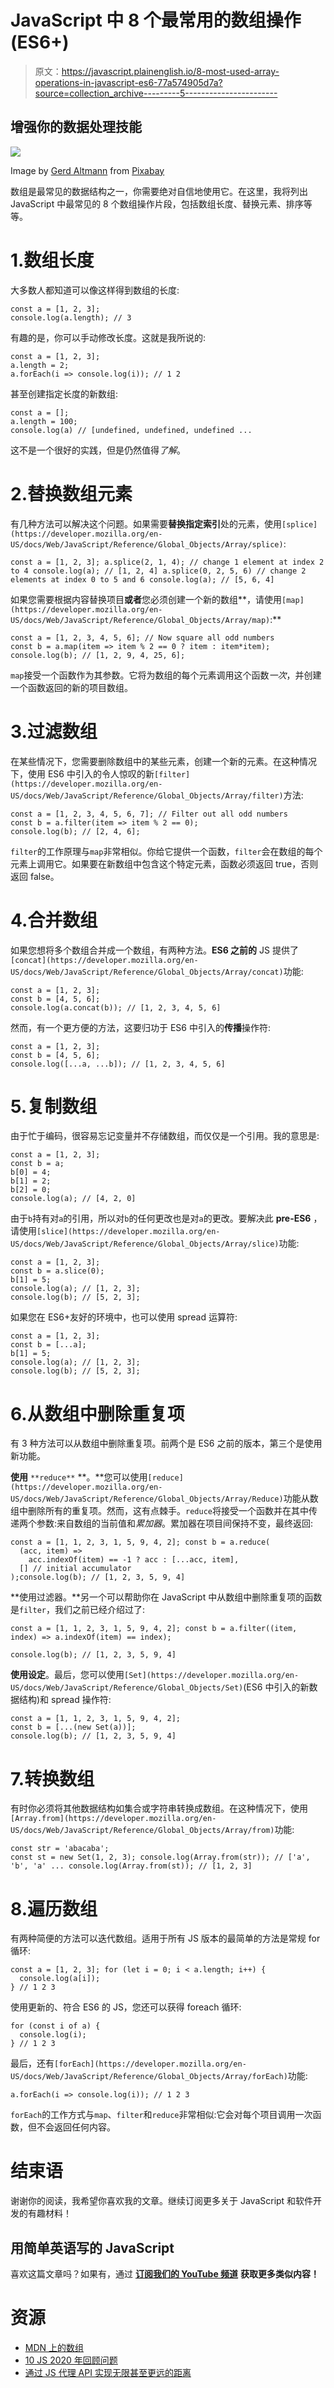 # JavaScript 中 8 个最常用的数组操作(ES6+)

> 原文：<https://javascript.plainenglish.io/8-most-used-array-operations-in-javascript-es6-77a574905d7a?source=collection_archive---------5----------------------->

## 增强你的数据处理技能

![](img/324f35fb844c7499ae8ab57fed7c263d.png)

Image by [Gerd Altmann](https://pixabay.com/users/geralt-9301/?utm_source=link-attribution&utm_medium=referral&utm_campaign=image&utm_content=2761159) from [Pixabay](https://pixabay.com/?utm_source=link-attribution&utm_medium=referral&utm_campaign=image&utm_content=2761159)

数组是最常见的数据结构之一，你需要绝对自信地使用它。在这里，我将列出 JavaScript 中最常见的 8 个数组操作片段，包括数组长度、替换元素、排序等等。

# 1.数组长度

大多数人都知道可以像这样得到数组的长度:

```
const a = [1, 2, 3]; 
console.log(a.length); // 3
```

有趣的是，你可以手动修改长度。这就是我所说的:

```
const a = [1, 2, 3]; 
a.length = 2; 
a.forEach(i => console.log(i)); // 1 2
```

甚至创建指定长度的新数组:

```
const a = []; 
a.length = 100; 
console.log(a) // [undefined, undefined, undefined ...
```

这不是一个很好的实践，但是仍然值得*了解*。

# 2.替换数组元素

有几种方法可以解决这个问题。如果需要**替换指定索引**处的元素，使用`[splice](https://developer.mozilla.org/en-US/docs/Web/JavaScript/Reference/Global_Objects/Array/splice)`:

```
const a = [1, 2, 3]; a.splice(2, 1, 4); // change 1 element at index 2 to 4 console.log(a); // [1, 2, 4] a.splice(0, 2, 5, 6) // change 2 elements at index 0 to 5 and 6 console.log(a); // [5, 6, 4]
```

如果您需要根据内容替换项目**或者**您必须创建一个新的数组**，请使用`[map](https://developer.mozilla.org/en-US/docs/Web/JavaScript/Reference/Global_Objects/Array/map)`:**

```
const a = [1, 2, 3, 4, 5, 6]; // Now square all odd numbers 
const b = a.map(item => item % 2 == 0 ? item : item*item); console.log(b); // [1, 2, 9, 4, 25, 6];
```

`map`接受一个函数作为其参数。它将为数组的每个元素调用这个函数*一次*，并创建一个函数返回的新的项目数组。

# 3.过滤数组

在某些情况下，您需要删除数组中的某些元素，创建一个新的元素。在这种情况下，使用 ES6 中引入的令人惊叹的新`[filter](https://developer.mozilla.org/en-US/docs/Web/JavaScript/Reference/Global_Objects/Array/filter)`方法:

```
const a = [1, 2, 3, 4, 5, 6, 7]; // Filter out all odd numbers 
const b = a.filter(item => item % 2 == 0); 
console.log(b); // [2, 4, 6];
```

`filter`的工作原理与`map`非常相似。你给它提供一个函数，`filter`会在数组的每个元素上调用它。如果要在新数组中包含这个特定元素，函数必须返回 true，否则返回 false。

# 4.合并数组

如果您想将多个数组合并成一个数组，有两种方法。**ES6 之前的** JS 提供了`[concat](https://developer.mozilla.org/en-US/docs/Web/JavaScript/Reference/Global_Objects/Array/concat)`功能:

```
const a = [1, 2, 3]; 
const b = [4, 5, 6]; 
console.log(a.concat(b)); // [1, 2, 3, 4, 5, 6]
```

然而，有一个更方便的方法，这要归功于 ES6 中引入的**传播**操作符:

```
const a = [1, 2, 3]; 
const b = [4, 5, 6]; 
console.log([...a, ...b]); // [1, 2, 3, 4, 5, 6]
```

# 5.复制数组

由于忙于编码，很容易忘记变量并不存储数组，而仅仅是一个引用。我的意思是:

```
const a = [1, 2, 3]; 
const b = a; 
b[0] = 4; 
b[1] = 2; 
b[2] = 0; 
console.log(a); // [4, 2, 0]
```

由于`b`持有对`a`的引用，所以对`b`的任何更改也是对`a`的更改。要解决此 **pre-ES6** ，请使用`[slice](https://developer.mozilla.org/en-US/docs/Web/JavaScript/Reference/Global_Objects/Array/slice)`功能:

```
const a = [1, 2, 3]; 
const b = a.slice(0); 
b[1] = 5; 
console.log(a); // [1, 2, 3]; 
console.log(b); // [5, 2, 3];
```

如果您在 ES6+友好的环境中，也可以使用 spread 运算符:

```
const a = [1, 2, 3]; 
const b = [...a]; 
b[1] = 5; 
console.log(a); // [1, 2, 3]; 
console.log(b); // [5, 2, 3];
```

# 6.从数组中删除重复项

有 3 种方法可以从数组中删除重复项。前两个是 ES6 之前的版本，第三个是使用新功能。

**使用** `**reduce**` **。**您可以使用`[reduce](https://developer.mozilla.org/en-US/docs/Web/JavaScript/Reference/Global_Objects/Array/Reduce)`功能从数组中删除所有的重复项。然而，这有点棘手。`reduce`将接受一个函数并在其中传递两个参数:来自数组的当前值和*累加器*。累加器在项目间保持不变，最终返回:

```
const a = [1, 1, 2, 3, 1, 5, 9, 4, 2]; const b = a.reduce(
  (acc, item) =>
    acc.indexOf(item) == -1 ? acc : [...acc, item],
  [] // initial accumulator
);console.log(b); // [1, 2, 3, 5, 9, 4]
```

**使用过滤器。**另一个可以帮助你在 JavaScript 中从数组中删除重复项的函数是`filter`，我们之前已经介绍过了:

```
const a = [1, 1, 2, 3, 1, 5, 9, 4, 2]; const b = a.filter((item, index) => a.indexOf(item) == index);

console.log(b); // [1, 2, 3, 5, 9, 4]
```

**使用设定**。最后，您可以使用`[Set](https://developer.mozilla.org/en-US/docs/Web/JavaScript/Reference/Global_Objects/Set)`(ES6 中引入的新数据结构)和 spread 操作符:

```
const a = [1, 1, 2, 3, 1, 5, 9, 4, 2]; 
const b = [...(new Set(a))]; 
console.log(b); // [1, 2, 3, 5, 9, 4]
```

# 7.转换数组

有时你必须将其他数据结构如集合或字符串转换成数组。在这种情况下，使用`[Array.from](https://developer.mozilla.org/en-US/docs/Web/JavaScript/Reference/Global_Objects/Array/from)`功能:

```
const str = 'abacaba'; 
const st = new Set(1, 2, 3); console.log(Array.from(str)); // ['a', 'b', 'a' ... console.log(Array.from(st)); // [1, 2, 3]
```

# 8.遍历数组

有两种简便的方法可以迭代数组。适用于所有 JS 版本的最简单的方法是常规 for 循环:

```
const a = [1, 2, 3]; for (let i = 0; i < a.length; i++) { 
  console.log(a[i]); 
} // 1 2 3
```

使用更新的、符合 ES6 的 JS，您还可以获得 foreach 循环:

```
for (const i of a) {
  console.log(i); 
} // 1 2 3
```

最后，还有`[forEach](https://developer.mozilla.org/en-US/docs/Web/JavaScript/Reference/Global_Objects/Array/forEach)`功能:

```
a.forEach(i => console.log(i)); // 1 2 3
```

`forEach`的工作方式与`map`、`filter`和`reduce`非常相似:它会对每个项目调用一次函数，但不会返回任何内容。

# 结束语

谢谢你的阅读，我希望你喜欢我的文章。继续订阅更多关于 JavaScript 和软件开发的有趣材料！

## **用简单英语写的 JavaScript**

喜欢这篇文章吗？如果有，通过 [**订阅我们的 YouTube 频道**](https://www.youtube.com/channel/UCtipWUghju290NWcn8jhyAw) **获取更多类似内容！**

# 资源

*   [MDN 上的数组](https://developer.mozilla.org/en-US/docs/Web/JavaScript/Reference/Global_Objects/Array)
*   [10 JS 2020 年回顾问题](https://medium.com/javascript-in-plain-english/10-javascript-interview-questions-for-2020-697b40de9480)
*   [通过 JS 代理 API 实现无限甚至更远的距离](https://medium.com/javascript-in-plain-english/to-infinity-and-beyond-with-javascript-proxy-api-8d4f7a26c8dc)